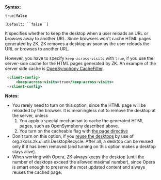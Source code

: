 **Syntax:**

<keep-across-visits>`true|`**`false`**</keep-across-visits>

`[Default: ``false``]`

It specifies whether to keep the desktop when a user reloads an URL or
browses away to another URL. Since browsers won't cache HTML pages
generated by ZK, ZK removes a desktop as soon as the user reloads the
URL or browses to another URL.

However, you have to specify `keep-across-visits` with `true`, if you
use the server-side cache for the HTML pages generated by ZK. An example
of the server side cache is [OpenSymphony
CacheFilter](http://www.opensymphony.com/oscache/wiki/CacheFilter.html).

``` xml
 <client-config>
     <keep-across-visits>true</keep-across-visits>
 </client-config>
```

**Notes:**

- You rarely need to turn on this option, since the HTML page will be
  reloaded by the browser. It is meaningless not to remove the desktop
  at the server, unless
  1.  You apply a special mechanism to cache the generated HTML pages,
      such as OpenSymphony described above.
  2.  You turn on the cacheable flag with [the page
      directive](ZUML_Reference/ZUML/Processing_Instructions/page)
- Don't turn on this option, if you [reuse the
  desktops](ZK_Developer's_Reference/Performance_Tips/Reuse_Desktops)
  by use of
  <javadoc type="interface">org.zkoss.zk.ui.util.DesktopRecycle</javadoc>.
  After all, a desktop can be reused only if it has been removed (and
  turning on this option makes a desktop stays alive).
- When working with Opera, ZK always keeps the desktop (until the number
  of desktops exceed the allowed maximal number), since Opera is smart
  enough to preserve the most updated content and always reuses the
  cached page.


